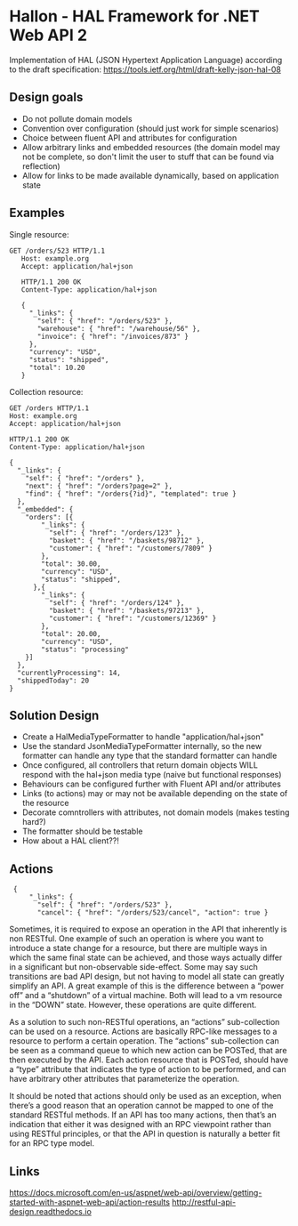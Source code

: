 # Hallon - HAL Framework for .NET Web API 2

Implementation of HAL (JSON Hypertext Application Language) according to the draft specification: https://tools.ietf.org/html/draft-kelly-json-hal-08

## Design goals

- Do not pollute domain models
- Convention over configuration (should just work for simple scenarios)
- Choice between fluent API and attributes for configuration
- Allow arbitrary links and embedded resources (the domain model may not be complete, so don't limit the user to stuff that can be found via reflection)
- Allow for links to be made available dynamically, based on application state

## Examples
Single resource:
```
GET /orders/523 HTTP/1.1
   Host: example.org
   Accept: application/hal+json

   HTTP/1.1 200 OK
   Content-Type: application/hal+json

   {
     "_links": {
       "self": { "href": "/orders/523" },
       "warehouse": { "href": "/warehouse/56" },
       "invoice": { "href": "/invoices/873" }
     },
     "currency": "USD",
     "status": "shipped",
     "total": 10.20
   }
```

Collection resource:
```
GET /orders HTTP/1.1
Host: example.org
Accept: application/hal+json

HTTP/1.1 200 OK
Content-Type: application/hal+json

{
  "_links": {
    "self": { "href": "/orders" },
    "next": { "href": "/orders?page=2" },
    "find": { "href": "/orders{?id}", "templated": true }
  },
  "_embedded": {
    "orders": [{
        "_links": {
          "self": { "href": "/orders/123" },
          "basket": { "href": "/baskets/98712" },
          "customer": { "href": "/customers/7809" }
        },
        "total": 30.00,
        "currency": "USD",
        "status": "shipped",
      },{
        "_links": {
          "self": { "href": "/orders/124" },
          "basket": { "href": "/baskets/97213" },
          "customer": { "href": "/customers/12369" }
        },
        "total": 20.00,
        "currency": "USD",
        "status": "processing"
    }]
  },
  "currentlyProcessing": 14,
  "shippedToday": 20
}
```

## Solution Design

- Create a HalMediaTypeFormatter to handle "application/hal+json"
- Use the standard JsonMediaTypeFormatter internally, so the new formatter can handle any type that the standard formatter can handle
- Once configured, all controllers that return domain objects WILL respond with the hal+json media type (naive but functional responses)
- Behaviours can be configured further with Fluent API and/or attributes
- Links (to actions) may or may not be available depending on the state of the resource
- Decorate comntrollers with attributes, not domain models (makes testing hard?)
- The formatter should be testable
- How about a HAL client??!

## Actions

```
 {
     "_links": {
       "self": { "href": "/orders/523" },
       "cancel": { "href": "/orders/523/cancel", "action": true }
```
Sometimes, it is required to expose an operation in the API that inherently is non RESTful. One example of such an operation is where you want to introduce a state change for a resource, but there are multiple ways in which the same final state can be achieved, and those ways actually differ in a significant but non-observable side-effect. Some may say such transitions are bad API design, but not having to model all state can greatly simplify an API. A great example of this is the difference between a “power off” and a “shutdown” of a virtual machine. Both will lead to a vm resource in the “DOWN” state. However, these operations are quite different.

As a solution to such non-RESTful operations, an “actions” sub-collection can be used on a resource. Actions are basically RPC-like messages to a resource to perform a certain operation. The “actions” sub-collection can be seen as a command queue to which new action can be POSTed, that are then executed by the API. Each action resource that is POSTed, should have a “type” attribute that indicates the type of action to be performed, and can have arbitrary other attributes that parameterize the operation.

It should be noted that actions should only be used as an exception, when there’s a good reason that an operation cannot be mapped to one of the standard RESTful methods. If an API has too many actions, then that’s an indication that either it was designed with an RPC viewpoint rather than using RESTful principles, or that the API in question is naturally a better fit for an RPC type model.

## Links


https://docs.microsoft.com/en-us/aspnet/web-api/overview/getting-started-with-aspnet-web-api/action-results
http://restful-api-design.readthedocs.io
